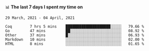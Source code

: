 <!--
### Hi there 👋

- 🤔 I was learning formal verification with Coq formally, but want to **build things** now.
- 😬 I am broadly interested in **computer systems** and **programming languages** (just a beginner 🥺).
- 🤩 (I hope I can) code for fun!

<img src="https://github-readme-stats.vercel.app/api?username=xxchan&show_icons=true&icon_color=0366d6&text_color=24292e&bg_color=ffffff&hide_title=true" />

---
-->


📊 **The last 7 days I spent my time on** 

<!--START_SECTION:waka-->
```text
29 March, 2021 - 04 April, 2021

Coq        7 hrs 5 mins    ████████████████████░░░░░   79.66 % 
Go         47 mins         ██░░░░░░░░░░░░░░░░░░░░░░░   08.92 % 
Other      37 mins         █░░░░░░░░░░░░░░░░░░░░░░░░   06.93 % 
Markdown   10 mins         ░░░░░░░░░░░░░░░░░░░░░░░░░   02.00 % 
HTML       8 mins          ░░░░░░░░░░░░░░░░░░░░░░░░░   01.65 %
```
<!--END_SECTION:waka-->

<!--
**xxchan/xxchan** is a ✨ _special_ ✨ repository because its `README.md` (this file) appears on your GitHub profile.

Here are some ideas to get you started:

- 🔭 I’m currently working on ...
- 🌱 I’m currently learning ...
- 👯 I’m looking to collaborate on ...
- 🤔 I’m looking for help with ...
- 💬 Ask me about ...
- 📫 How to reach me: ...
- 😄 Pronouns: ...
- ⚡ Fun fact: ...
-->
